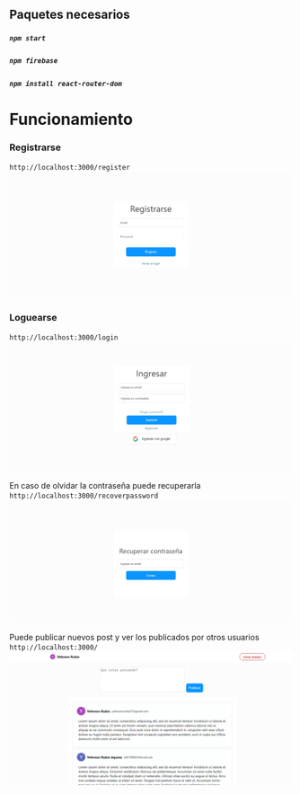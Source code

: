 
## Paquetes necesarios 

##### `npm start`
##### `npm firebase`
##### `npm install react-router-dom`

# Funcionamiento
### Registrarse
 `http://localhost:3000/register`
![Home](./src/register.PNG)


### Loguearse
 `http://localhost:3000/login`
![Home](./src/login.PNG)


En caso de olvidar la contraseña puede recuperarla
`http://localhost:3000/recoverpassword`
![Home](./src/recover.PNG)


Puede publicar nuevos post y ver los publicados por otros usuarios
`http://localhost:3000/`
![Home](./src/Captura.PNG)
